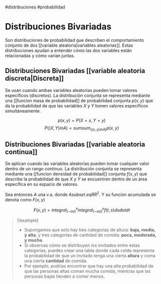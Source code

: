 #distribuciones #probabilidad
# Distribuciones Bivariadas

Son distribuciones de probabilidad que describen el comportamiento conjunto de dos [[variable aleatoria|variables aleatorias]]. Estas distribuciones ayudan a entender cómo las dos variables están relacionadas y cómo varían juntas.

## Distribuciones Bivariadas [[variable aleatoria discreta|Discreta]]

Se usan cuando ambas variables aleatorias pueden tomar valores específicos (discretos). La distribución conjunta se representa mediante una [[funcion masa de probabilidad]] de probabilidad conjunta $p(x,y)$ que da la probabilidad de que las variables $X$ y $Y$ tomen valores específicos simultáneamente.

$$p(x, y) = P(X = x, Y = y)$$
$$P((X, Y) in A) = sum sum_((x,y) in A) p(x, y)$$

## Distribuciones Bivariadas [[variable aleatoria continua]]

Se aplican cuando las variables aleatorias pueden tomar cualquier valor dentro de un rango continuo. La distribución conjunta se representa mediante una [[funcion densidad de probabilidad]] conjunta $f(x,y)$ que describe la probabilidad de que $X$ y $Y$ se encuentren dentro de un área específica en su espacio de valores.

Sea entonces $A$ una v.a. donde $A subset.eq RR^2$. Y su funcion acumulada se denota como $F(x,y)$

$$F(x,y) = integral_(-oo)^x integral_(-oo)^y f(t,s) d s dot d t$$

>[!example]
>- Supongamos que solo hay tres categorías de altura: **baja, media, y alta**, y tres categorías de cantidad de comida: **poca, moderada, y mucha**.
>- Si observas cómo se distribuyen los invitados entre estas categorías, puedes crear una tabla donde cada celda representa la probabilidad de que un invitado tenga una cierta **altura** y coma una cierta **cantidad** de comida.
>- Por ejemplo, podrías encontrar que hay una alta probabilidad de que las personas altas coman mucha comida, mientras que las personas bajas tienden a comer menos.



